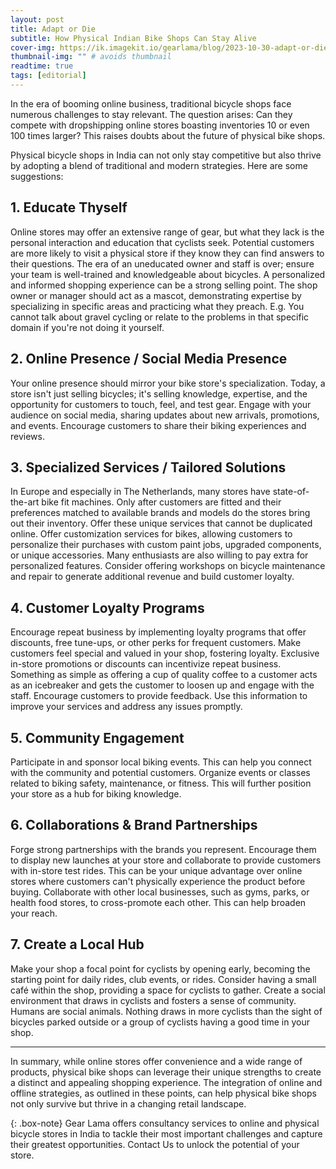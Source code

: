 ```yaml
---
layout: post
title: Adapt or Die
subtitle: How Physical Indian Bike Shops Can Stay Alive
cover-img: https://ik.imagekit.io/gearlama/blog/2023-10-30-adapt-or-die_y6-J8lXx0.jpg?updatedAt=1698653278140
thumbnail-img: "" # avoids thumbnail
readtime: true
tags: [editorial]
---
```


In the era of booming online business, traditional bicycle shops face numerous challenges to stay relevant. The question arises: Can they compete with dropshipping online stores boasting inventories 10 or even 100 times larger? This raises doubts about the future of physical bike shops.

Physical bicycle shops in India can not only stay competitive but also thrive by adopting a blend of traditional and modern strategies. Here are some suggestions:

## 1. Educate Thyself
Online stores may offer an extensive range of gear, but what they lack is the personal interaction and education that cyclists seek. Potential customers are more likely to visit a physical store if they know they can find answers to their questions. The era of an uneducated owner and staff is over; ensure your team is well-trained and knowledgeable about bicycles. A personalized and informed shopping experience can be a strong selling point. The shop owner or manager should act as a mascot, demonstrating expertise by specializing in specific areas and practicing what they preach. E.g. You cannot talk about gravel cycling or relate to the problems in that specific domain if you're not doing it yourself.

## 2. Online Presence / Social Media Presence
Your online presence should mirror your bike store's specialization. Today, a store isn't just selling bicycles; it's selling knowledge, expertise, and the opportunity for customers to touch, feel, and test gear. Engage with your audience on social media, sharing updates about new arrivals, promotions, and events. Encourage customers to share their biking experiences and reviews.

## 3. Specialized Services / Tailored Solutions
In Europe and especially in The Netherlands, many stores have state-of-the-art bike fit machines. Only after customers are fitted and their preferences matched to available brands and models do the stores bring out their inventory. Offer these unique services that cannot be duplicated online. Offer customization services for bikes, allowing customers to personalize their purchases with custom paint jobs, upgraded components, or unique accessories. Many enthusiasts are also willing to pay extra for personalized features. Consider offering workshops on bicycle maintenance and repair to generate additional revenue and build customer loyalty.

## 4. Customer Loyalty Programs
Encourage repeat business by implementing loyalty programs that offer discounts, free tune-ups, or other perks for frequent customers. Make customers feel special and valued in your shop, fostering loyalty. Exclusive in-store promotions or discounts can incentivize repeat business. Something as simple as offering a cup of quality coffee to a customer acts as an icebreaker and gets the customer to loosen up and engage with the staff. Encourage customers to provide feedback. Use this information to improve your services and address any issues promptly.

## 5. Community Engagement
Participate in and sponsor local biking events. This can help you connect with the community and potential customers. Organize events or classes related to biking safety, maintenance, or fitness. This will further position your store as a hub for biking knowledge.

## 6. Collaborations & Brand Partnerships
Forge strong partnerships with the brands you represent. Encourage them to display new launches at your store and collaborate to provide customers with in-store test rides. This can be your unique advantage over online stores where customers can't physically experience the product before buying. Collaborate with other local businesses, such as gyms, parks, or health food stores, to cross-promote each other. This can help broaden your reach.

## 7. Create a Local Hub
Make your shop a focal point for cyclists by opening early, becoming the starting point for daily rides, club events, or rides. Consider having a small café within the shop, providing a space for cyclists to gather. Create a social environment that draws in cyclists and fosters a sense of community. Humans are social animals. Nothing draws in more cyclists than the sight of bicycles parked outside or a group of cyclists having a good time in your shop.

----

In summary, while online stores offer convenience and a wide range of products, physical bike shops can leverage their unique strengths to create a distinct and appealing shopping experience. The integration of online and offline strategies, as outlined in these points, can help physical bike shops not only survive but thrive in a changing retail landscape.

{: .box-note}
Gear Lama offers consultancy services to online and physical bicycle stores in India to tackle their most important challenges and capture their greatest opportunities. Contact Us to unlock the potential of your store.
